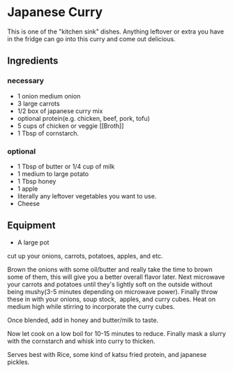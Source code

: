 # Japanese Curry

This is one of the "kitchen sink" dishes. Anything leftover or extra you have in the fridge can go into this curry and come out delicious. 

## Ingredients

### necessary
* 1 onion medium onion
* 3 large carrots
* 1/2 box of japanese curry mix
* optional protein(e.g. chicken, beef, pork, tofu)
* 5 cups of chicken or veggie [[Broth]]
* 1 Tbsp of cornstarch.

### optional
* 1 Tbsp of butter or 1/4 cup of milk
* 1 medium to large potato
* 1 Tbsp honey
* 1 apple
* literally any leftover vegetables you want to use.
* Cheese

## Equipment

* A large pot


cut up your onions, carrots, potatoes, apples, and etc.

Brown the onions with some oil/butter and really take the time to brown some of them, this will give you a better overall flavor later. Next microwave your carrots and potatoes until they's lightly soft on the outside without being mushy(3-5 minutes depending on microwave power). Finally throw these in with your onions, soup stock,  apples, and curry cubes. Heat on medium high while stirring to incorporate the curry cubes.

Once blended, add in honey and butter/milk to taste.

Now let cook on a low boil for 10-15 minutes to reduce. 
Finally mask a slurry with the cornstarch and whisk into curry to thicken.

Serves best with Rice, some kind of katsu fried protein, and japanese pickles.
